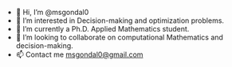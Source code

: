 - 👋 Hi, I’m @msgondal0
- 👀 I’m interested in Decision-making and optimization problems.
- 🌱 I’m currently a Ph.D. Applied Mathematics student.
- 💞️ I’m looking to collaborate on computational Mathematics and decision-making.
- 📫 Contact me msgondal0@gmail.com

<!---
msgondal0/msgondal0 is a ✨ special ✨ repository because its `README.md` (this file) appears on your GitHub profile.
You can click the Preview link to take a look at your changes.
--->
